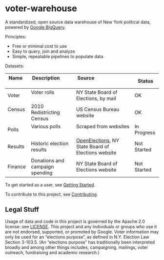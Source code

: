 # voter-warehouse

A standardized, open source data warehouse of New York political data, powered
by [Google BigQuery](https://cloud.google.com/bigquery).

Principles:
* Free or minimal cost to use
* Easy to query, join and analyze
* Simple, repeatable pipelines to populate data

Datasets:

| Name     | Description               | Source                               | Status          |
|----------|---------------------------|--------------------------------------|-----------------|
| Voter    | Voter rolls               | NY State Board of Elections, by mail | OK              |
| Census   | 2010 Redistricting Census | US Census Bureau website             | OK              |
| Polls    | Various polls             | Scraped from websites                | In Progress     |
| Results  | Historic election results | [OpenElections](http://github.com/openelections), NY State Board of Elections website | Not Started |
| Finance  | Donations and campaign spending | NY State Board of Elections website | Not Started |

To get started as a user, see [Getting Started](Docs/GettingStarted.md).

To contribute to this project, see [Contributing](Docs/Contributing.md).

## Legal Stuff

Usage of data and code in this project is governed by the Apache 2.0 license: see
[LICENSE](LICENSE).  This project and any individuals or groups who use it are
not endorsed, supported, or promoted by Google.  Voter information may only be
used for an “elections purpose”, as defined in N.Y. Election Law Section 3-103.5.
(An “elections purpose” has traditionally been interpreted broadly and among other
things includes, campaigning, mailings, voter outreach, fundraising and academic
research.)
